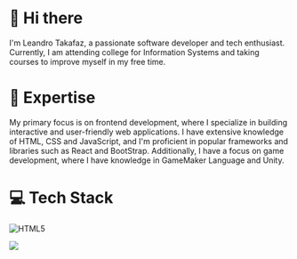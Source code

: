 # 👋 Hi there

I'm Leandro Takafaz, a passionate software developer and tech enthusiast.
Currently, I am attending college for Information Systems and taking courses to improve myself in my free time.


# 🚀 Expertise

My primary focus is on frontend development, where I specialize in building interactive and user-friendly web applications. I have extensive knowledge of HTML, CSS and JavaScript, and I'm proficient in popular frameworks and libraries such as React and BootStrap.
Additionally, I have a focus on game development, where I have knowledge in GameMaker Language and Unity.

# 💻 Tech Stack
![HTML5](https://img.shields.io/badge/html5-%23E34F26.svg?style=for-the-badge&logo=html5&logoColor=white)

<picture>
  <source
    srcset="https://github-readme-stats.vercel.app/api?username=leandrotakafaz&show_icons=true&theme=midnight-purple"
    media="(prefers-color-scheme: dark)"
  />
  <source
    srcset="https://github-readme-stats.vercel.app/api?username=leandrotakafaz&show_icons=true"
    media="(prefers-color-scheme: light), (prefers-color-scheme: no-preference)"
  />
  <img src="https://github-readme-stats.vercel.app/api?username=anuraghazra&show_icons=true" />
</picture>

<!---
LeandroTakafaz/LeandroTakafaz is a ✨ special ✨ repository because its `README.md` (this file) appears on your GitHub profile.
You can click the Preview link to take a look at your changes.
--->
